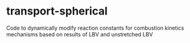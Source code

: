 # transport-spherical
Code to dynamically modify reaction constants for combustion kinetics mechanisms based on results of LBV and unstretched LBV
